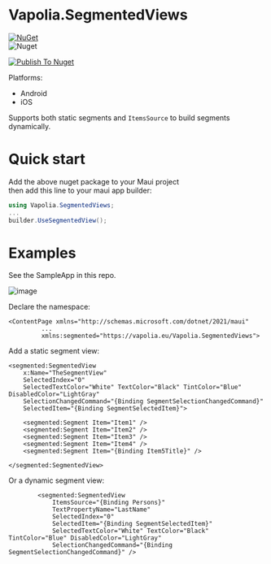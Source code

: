 # Vapolia.SegmentedViews

[![NuGet][nuget-img]][nuget-link]  
![Nuget](https://img.shields.io/nuget/dt/Vapolia.SegmentedViews)

[![Publish To Nuget](https://github.com/vapolia/SegmentedViews/actions/workflows/main.yaml/badge.svg)](https://github.com/vapolia/SegmentedViews/actions/workflows/main.yaml)

[nuget-link]: https://www.nuget.org/packages/Vapolia.SegmentedViews/
[nuget-img]: https://img.shields.io/nuget/v/Vapolia.SegmentedViews


Platforms:
- Android
- iOS

Supports both static segments and `ItemsSource` to build segments dynamically.

# Quick start

Add the above nuget package to your Maui project   
then add this line to your maui app builder:

```c#
using Vapolia.SegmentedViews;
...
builder.UseSegmentedView();
```

# Examples

See the SampleApp in this repo.

![image](https://github.com/vapolia/SegmentedViews/assets/190756/0bd93272-739e-4bbe-85b6-dc407b1cab13)


Declare the namespace:
```xaml
<ContentPage xmlns="http://schemas.microsoft.com/dotnet/2021/maui"
         ...
         xmlns:segmented="https://vapolia.eu/Vapolia.SegmentedViews">
```

Add a static segment view:
```xaml
<segmented:SegmentedView  
    x:Name="TheSegmentView"
    SelectedIndex="0"
    SelectedTextColor="White" TextColor="Black" TintColor="Blue" DisabledColor="LightGray"
    SelectionChangedCommand="{Binding SegmentSelectionChangedCommand}"
    SelectedItem="{Binding SegmentSelectedItem}">
    
    <segmented:Segment Item="Item1" />
    <segmented:Segment Item="Item2" />
    <segmented:Segment Item="Item3" />
    <segmented:Segment Item="Item4" />
    <segmented:Segment Item="{Binding Item5Title}" />
    
</segmented:SegmentedView>
```

Or a dynamic segment view:
```xaml
        <segmented:SegmentedView
            ItemsSource="{Binding Persons}"
            TextPropertyName="LastName"
            SelectedIndex="0"
            SelectedItem="{Binding SegmentSelectedItem}"
            SelectedTextColor="White" TextColor="Black" TintColor="Blue" DisabledColor="LightGray"
            SelectionChangedCommand="{Binding SegmentSelectionChangedCommand}" />
```
